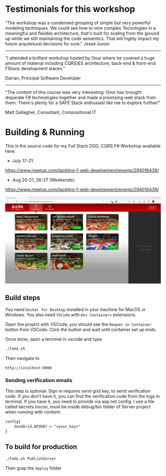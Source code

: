 # Testimonials for this workshop

"The workshop was a condensed grouping of simple but very powerful  modeling techniques. We could see how to wire complex Tecnologies in a meaningful and flexible architecture, that's built for scaling from the ground up while we still maintaining the code semantics. That will highly impact my future arquitetural decisions for sure."
Jessé Junior

---
"I attended a brilliant workshop hosted by Onur where he covered a huge amount of material including CQRS/ES architecture, back-end & front-end FSharp development stacks."

Darran, Principal Software Developer

---

"The content of this course was very interesting: Onur has brought disparate F# technologies together and made a promising web stack from them. There's plenty for a SAFE Stack enthusiast like me to explore further!" 

Matt Gallagher, Consultant, Compositional IT


# Building & Running


This is the source code for my Full Stack DDD, CQRS F# Workshop available here:

* July 17-21:

https://www.meetup.com/tackling-f-web-development/events/294016439/

* Aug 20-21, 26-27 (Weekends):

https://www.meetup.com/tackling-f-web-development/events/294016439/



![](https://raw.githubusercontent.com/OnurGumus/FunPizzaShop/main/funpizzashop.gif)


## Build steps
You need `Docker for Desktop` installed in your machine for MacOS or Windows. 
You also need `VSCode` with `Dev Containers` extensions.

Open the project with VSCode, you should see the `Reopen in Container` button from VSCode. Click the button and wait until container set up ends.

Once done, open a terminal in vscode and type

``` bash
./fake.sh
```

Then navigate to 

```
http://localhost:8000
```

### Sending verification emails
This step is optional. Sign in requires send grid key, to send verification code. If you don't have it, you can find the verification code from the logs in terminal. If you have it, you need to provide via asp.net config. I use a file called secrets.hocon, must be inside debug/bin folder of Server project when running with content:

```hocon
config{
    SendGrid.APIKEY = "<your_key>"
}
```

## To build for production 

``` bash
./fake.sh PublishServer
```
Then grap the `deploy` folder
